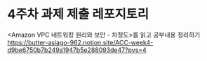 # 4주차 과제 제출 레포지토리

<Amazon VPC 네트워킹 원리와 보안 - 차정도>를 읽고 공부내용 정리하기
https://butter-asiago-962.notion.site/ACC-week4-d9be6750b7b249a1947b5e288093de47?pvs=4

